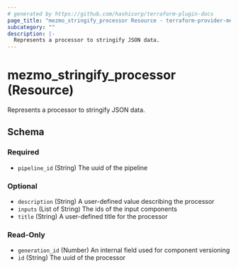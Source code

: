 ```yaml
---
# generated by https://github.com/hashicorp/terraform-plugin-docs
page_title: "mezmo_stringify_processor Resource - terraform-provider-mezmo"
subcategory: ""
description: |-
  Represents a processor to stringify JSON data.
---
```


# mezmo_stringify_processor (Resource)

Represents a processor to stringify JSON data.



<!-- schema generated by tfplugindocs -->
## Schema

### Required

- `pipeline_id` (String) The uuid of the pipeline

### Optional

- `description` (String) A user-defined value describing the processor
- `inputs` (List of String) The ids of the input components
- `title` (String) A user-defined title for the processor

### Read-Only

- `generation_id` (Number) An internal field used for component versioning
- `id` (String) The uuid of the processor
